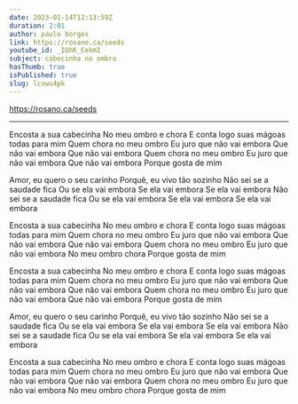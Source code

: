 ```yaml
---
date: 2023-01-14T12:13:59Z
duration: 2:01
author: paulo borges
link: https://rosano.ca/seeds
youtube_id: _IUhK_CekmI
subject: cabecinha no ombro
hasThumb: true
isPublished: true
slug: lcvwu4pk
---
```

https://rosano.ca/seeds

---

Encosta a sua cabecinha
No meu ombro e chora
E conta logo suas mágoas todas para mim
Quem chora no meu ombro
Eu juro que não vai embora
Que não vai embora
Que não vai embora
Quem chora no meu ombro
Eu juro que não vai embora
Que não vai embora
Porque gosta de mim

Amor, eu quero o seu carinho
Porquê, eu vivo tão sozinho
Não sei se a saudade fica
Ou se ela vai embora
Se ela vai embora
Se ela vai embora
Não sei se a saudade fica
Ou se ela vai embora
Se ela vai embora
Se ela vai embora

Encosta a sua cabecinha
No meu ombro e chora
E conta logo suas mágoas todas para mim
Quem chora no meu ombro
Eu juro que não vai embora
Que não vai embora
Que não vai embora
Quem chora no meu ombro
Eu juro que não vai embora
No meu ombro chora
Porque gosta de mim

Encosta a sua cabecinha
No meu ombro e chora
E conta logo suas mágoas todas para mim
Quem chora no meu ombro
Eu juro que não vai embora
Que não vai embora
Que não vai embora
Quem chora no meu ombro
Eu juro que não vai embora
Que não vai embora
Porque gosta de mim

Amor, eu quero o seu carinho
Porquê, eu vivo tão sozinho
Não sei se a saudade fica
Ou se ela vai embora
Se ela vai embora
Se ela vai embora
Não sei se a saudade fica
Ou se ela vai embora
Se ela vai embora
Se ela vai embora

Encosta a sua cabecinha
No meu ombro e chora
E conta logo suas mágoas todas para mim
Quem chora no meu ombro
Eu juro que não vai embora
Que não vai embora
Que não vai embora
Quem chora no meu ombro
Eu juro que não vai embora
No meu ombro chora
Porque gosta de mim
